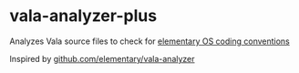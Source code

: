 # vala-analyzer-plus
Analyzes Vala source files to check for [elementary OS coding conventions](http://elementary.io/docs/code/code-style)

Inspired by [github.com/elementary/vala-analyzer](https://github.com/elementary/vala-analyzer)
